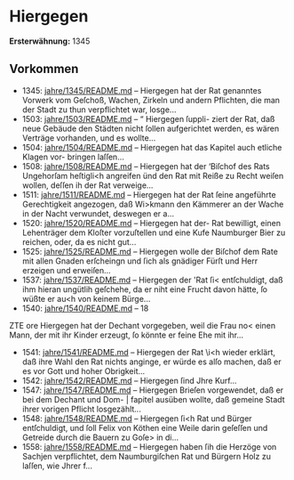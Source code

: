 # Hiergegen

**Ersterwähnung:** 1345

## Vorkommen
- 1345: [jahre/1345/README.md](../jahre/1345/README.md) – Hiergegen hat der Rat genanntes Vorwerk vom
Geſchoß, Wachen, Zirkeln und andern Pflichten, die man
der Stadt zu thun verpflichtet war, losge...
- 1503: [jahre/1503/README.md](../jahre/1503/README.md) – “ Hiergegen ſuppli-
ziert der Rat, daß neue Gebäude den Städten nicht
ſollen aufgerichtet werden, es wären Verträge vorhanden,
und es wollte...
- 1504: [jahre/1504/README.md](../jahre/1504/README.md) – Hiergegen hat das Kapitel auch etliche Klagen vor-
bringen laſſen...
- 1508: [jahre/1508/README.md](../jahre/1508/README.md) – Hiergegen hat der
‘Biſchof des Rats Ungehorſam heſtigli<h angreifen ünd
den Rat mit Reiße zu Recht weiſen wollen, deſſen ih
der Rat verweige...
- 1511: [jahre/1511/README.md](../jahre/1511/README.md) – Hiergegen hat der Rat ſeine angeführte Gerechtigkeit
angezogen, daß Wi>kmann den Kämmerer an der Wache
in der Nacht verwundet, deswegen er a...
- 1520: [jahre/1520/README.md](../jahre/1520/README.md) – Hiergegen hat der-
Rat bewilligt, einen Lehenträger dem Kloſter vorzuſtellen
und eine Kufe Naumburger Bier zu reichen, oder, da es
nicht gut...
- 1525: [jahre/1525/README.md](../jahre/1525/README.md) – Hiergegen wolle der Biſchof dem Rate mit allen Gnaden
erſcheingn und ſich als gnädiger Fürſt und Herr erzeigen
und erweiſen...
- 1537: [jahre/1537/README.md](../jahre/1537/README.md) – Hiergegen der 'Rat ſi< entſchuldigt, daß
ihm hieran ungütlih geſchehe, da er niht eine Frucht
davon hätte, ſo wüßte er au<h von keinem Bürge...
- 1540: [jahre/1540/README.md](../jahre/1540/README.md) – 18


ZTE ore
Hiergegen hat der Dechant vorgegeben, weil die Frau no<
einen Mann, der mit ihr Kinder erzeugt, ſo könnte er
feine Ehe mit ihr...
- 1541: [jahre/1541/README.md](../jahre/1541/README.md) – Hiergegen der Rat \i<h
wieder erklärt, daß ihre Wahl den Rat nichts anginge,
er würde es alſo machen, daß er es vor Gott und hoher
Obrigkeit...
- 1542: [jahre/1542/README.md](../jahre/1542/README.md) – Hiergegen ſind Jhre Kurf...
- 1547: [jahre/1547/README.md](../jahre/1547/README.md) – Hiergegen
Brieſen vorgewendet, daß er bei dem Dechant und Dom- |
fapitel ausüben wollte, daß gemeine Stadt ihrer vorigen
Pflicht losgezählt...
- 1548: [jahre/1548/README.md](../jahre/1548/README.md) – Hiergegen ſi<h Rat und Bürger entſchuldigt,
und ſoll Felix von Köthen eine Weile darin geſeſſen und
Getreide durch die Bauern zu Goſe> in di...
- 1558: [jahre/1558/README.md](../jahre/1558/README.md) – Hiergegen haben ſih die
Herzöge von Sachjen verpflichtet, dem Naumburgiſchen
Rat und Bürgern Holz zu laſſen, wie Jhrer f...
